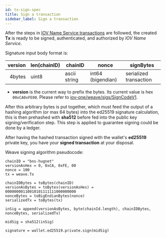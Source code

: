 ```yaml
---
id: tx-sign-spec
title: Sign a transaction
sidebar_label: Sign a transaction
---
```


After the steps in [IOV Name Service transactions](weave/weave-api-spec/03-transaction.md) are followed, the created **Tx** is ready to be signed, authenticated, and authorized by _IOV Name Service_.

Signature input body format is:

| version | len(chainID) | chainID      | nonce             | signBytes              |
| ------: | ------------ | ------------ | ----------------- | ---------------------- |
|  4bytes | uint8        | ascii string | int64 (bigendian) | serialized transaction |

- **version** is the current way to prefix the bytes. Its current value is hex `00xCA0xFE00`. Please refer to [iov-one/weave/sigs/SignCodeV1](https://github.com/iov-one/weave/blob/v0.21.0/x/sigs/controller.go#L14).

After this arbitrary bytes is put together, which must feed the output of a hashing algorithm (or max 64 bytes) into the ed25519 signature calculation, this is then prehashed with **sha512** before fed into the public key signing/verification step. This step is applied to guarantee signing could be done by a ledger.

After having the hashed transaction signed with the wallet's **ed25519** private key, you have your **signed transaction** at your disposal.

Weave signing algorithm pseudocode:

```
chainID = "bns-hugnet"
versionAsHex = 0, 0xCA, 0xFE, 00
nonce = 100
tx = weave.Tx

chainIDBytes = toBytes(chainID)
versionAsBytes = toBytes(versionAsHes) = 00000000110010101111111000000000
nonceBytes = toBigEndianBytes(nonce)
serializedTx = toBytes(tx)

inSig = append(versionAsBytes, byte(chainId.length), chainIDBytes, nonceBytes, serializedTx)

midSig = sha512(inSig)

signature = wallet.ed25519.private.sign(midSig)
```
